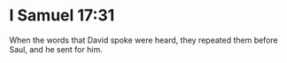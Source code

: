 # I Samuel 17:31

When the words that David spoke were heard, they repeated them before Saul, and he sent for him.
